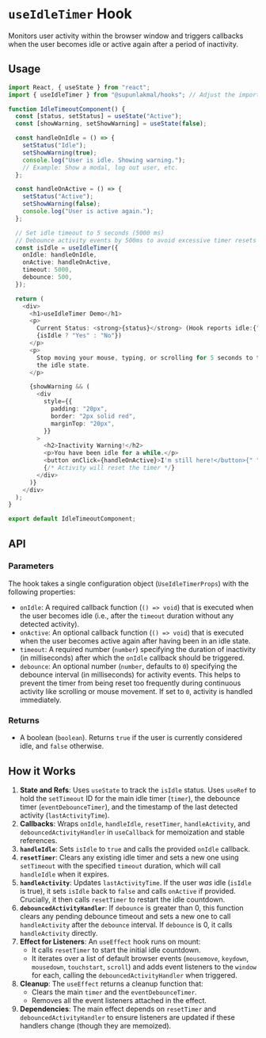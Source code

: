 # `useIdleTimer` Hook

Monitors user activity within the browser window and triggers callbacks when the user becomes idle or active again after a period of inactivity.

## Usage

```typescript
import React, { useState } from "react";
import { useIdleTimer } from "@supunlakmal/hooks"; // Adjust the import path as needed

function IdleTimeoutComponent() {
  const [status, setStatus] = useState("Active");
  const [showWarning, setShowWarning] = useState(false);

  const handleOnIdle = () => {
    setStatus("Idle");
    setShowWarning(true);
    console.log("User is idle. Showing warning.");
    // Example: Show a modal, log out user, etc.
  };

  const handleOnActive = () => {
    setStatus("Active");
    setShowWarning(false);
    console.log("User is active again.");
  };

  // Set idle timeout to 5 seconds (5000 ms)
  // Debounce activity events by 500ms to avoid excessive timer resets on scroll/mousemove
  const isIdle = useIdleTimer({
    onIdle: handleOnIdle,
    onActive: handleOnActive,
    timeout: 5000,
    debounce: 500,
  });

  return (
    <div>
      <h1>useIdleTimer Demo</h1>
      <p>
        Current Status: <strong>{status}</strong> (Hook reports idle:{" "}
        {isIdle ? "Yes" : "No"})
      </p>
      <p>
        Stop moving your mouse, typing, or scrolling for 5 seconds to trigger
        the idle state.
      </p>

      {showWarning && (
        <div
          style={{
            padding: "20px",
            border: "2px solid red",
            marginTop: "20px",
          }}
        >
          <h2>Inactivity Warning!</h2>
          <p>You have been idle for a while.</p>
          <button onClick={handleOnActive}>I'm still here!</button>{" "}
          {/* Activity will reset the timer */}
        </div>
      )}
    </div>
  );
}

export default IdleTimeoutComponent;
```

## API

### Parameters

The hook takes a single configuration object (`UseIdleTimerProps`) with the following properties:

- `onIdle`: A required callback function (`() => void`) that is executed when the user becomes idle (i.e., after the `timeout` duration without any detected activity).
- `onActive`: An optional callback function (`() => void`) that is executed when the user becomes active again after having been in an idle state.
- `timeout`: A required number (`number`) specifying the duration of inactivity (in milliseconds) after which the `onIdle` callback should be triggered.
- `debounce`: An optional number (`number`, defaults to `0`) specifying the debounce interval (in milliseconds) for activity events. This helps to prevent the timer from being reset too frequently during continuous activity like scrolling or mouse movement. If set to `0`, activity is handled immediately.

### Returns

- A boolean (`boolean`). Returns `true` if the user is currently considered idle, and `false` otherwise.

## How it Works

1.  **State and Refs**: Uses `useState` to track the `isIdle` status. Uses `useRef` to hold the `setTimeout` ID for the main idle timer (`timer`), the debounce timer (`eventDebounceTimer`), and the timestamp of the last detected activity (`lastActivityTime`).
2.  **Callbacks**: Wraps `onIdle`, `handleIdle`, `resetTimer`, `handleActivity`, and `debouncedActivityHandler` in `useCallback` for memoization and stable references.
3.  **`handleIdle`**: Sets `isIdle` to `true` and calls the provided `onIdle` callback.
4.  **`resetTimer`**: Clears any existing idle timer and sets a new one using `setTimeout` with the specified `timeout` duration, which will call `handleIdle` when it expires.
5.  **`handleActivity`**: Updates `lastActivityTime`. If the user _was_ idle (`isIdle` is true), it sets `isIdle` back to `false` and calls `onActive` if provided. Crucially, it then calls `resetTimer` to restart the idle countdown.
6.  **`debouncedActivityHandler`**: If `debounce` is greater than 0, this function clears any pending debounce timeout and sets a new one to call `handleActivity` after the `debounce` interval. If `debounce` is 0, it calls `handleActivity` directly.
7.  **Effect for Listeners**: An `useEffect` hook runs on mount:
    - It calls `resetTimer` to start the initial idle countdown.
    - It iterates over a list of default browser events (`mousemove`, `keydown`, `mousedown`, `touchstart`, `scroll`) and adds event listeners to the `window` for each, calling the `debouncedActivityHandler` when triggered.
8.  **Cleanup**: The `useEffect` returns a cleanup function that:
    - Clears the main `timer` and the `eventDebounceTimer`.
    - Removes all the event listeners attached in the effect.
9.  **Dependencies**: The main effect depends on `resetTimer` and `debouncedActivityHandler` to ensure listeners are updated if these handlers change (though they are memoized).
